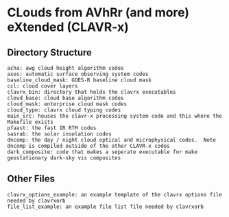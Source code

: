 # **CL**ouds from **AV**h**R**r (and more) e**X**tended (CLAVR-x)

## Directory Structure

    acha: awg cloud height algorithm codes
    asos: automatic surface observing system codes
    baseline_cloud_mask: GOES-R baseline cloud mask 
    ccl: cloud cover layers
    clavrx_bin: directory that holds the clavrx executables
    cloud_base: cloud base algorithm codes
    cloud_mask: enterprise cloud mask codes
    cloud_type: clavrx cloud typing codes
    main_src: houses the clavr-x processing system code and this where the Makefile exists
    pfaast: the fast IR RTM codes
    sasrab: the solar insolation codes
    dncomp: the day / night cloud optical and microphysical codes.  Note dncomp is compiled outside of the other CLAVR-x codes
    dark_composite: code that makes a seperate executable for make geostationary dark-sky vis composites

## Other Files

    clavrx_options_example: an example template of the clavrx options file needed by clavrxorb
    file_list_example: an example file list file needed by clavrxorb


